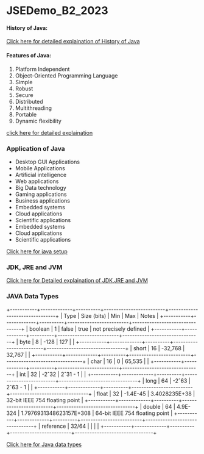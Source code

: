 # JSEDemo_B2_2023
<h4>History of Java:</h4>
<a href="https://www.oracle.com/java/moved-by-java/timeline//">Click here for detailed explaination of History of Java</a>
<h4>Features of Java:</h4>

<ol>
  <li>Platform Independent</li>
  <li>Object-Oriented Programming Language</li>
  <li>Simple</li>
   <li>Robust</li>
   <li>Secure</li>
  <li>Distributed</li>
  <li>Multithreading</li>
  <li>Portable</li>
  <li>Dynamic flexibility</li>   
 </ol>
 
<a href="https://www.geeksforgeeks.org/introduction-to-java/">click here for detailed explaination</a>

<h3>Application of Java</h3>
<ul>
  <li>Desktop GUI Applications</li>
  <li>Mobile Applications</li>
  <li>Artificial intelligence</li>
  <li>Web applications</li>
  <li>Big Data technology</li>
  <li>Gaming applications</li>
  <li>Business applications</li>
  <li>Embedded systems</li>
  <li>Cloud applications</li>
  <li>Scientific applications</li>
   <li>Embedded systems</li>
   <li>Cloud applications</li>
    <li>Scientific applications</li>
</ul>
<a href="JAVA_SETUP.md">Click here for java setup</a>

<h3>JDK, JRE and JVM</h3>
<a href="https://www.geeksforgeeks.org/differences-jdk-jre-jvm/">Click here for Detailed explaination of JDK,JRE and JVM</a>
<h3>JAVA Data Types</h3>

+-----------+-------------+----------+-------------------------+--------------------------------+
| Type      | Size (bits) | Min      | Max                     | Notes                          |
+-----------+-------------+----------+-------------------------+--------------------------------+
| boolean   | 1           | false    | true                    | not precisely defined          |
+-----------+-------------+----------+-------------------------+--------------------------------+
| byte      | 8           | -128     | 127                     |                                |
+-----------+-------------+----------+-------------------------+--------------------------------+
| short     | 16          | -32,768  | 32,767                  |                                |
+-----------+-------------+----------+-------------------------+--------------------------------+
| char      | 16          | 0        | 65,535                  |                                |
+-----------+-------------+----------+-------------------------+--------------------------------+
| int       | 32          | -2ˆ32    | 2ˆ31 - 1                |                                |
+-----------+-------------+----------+-------------------------+--------------------------------+
| long      | 64          | -2ˆ63    | 2ˆ63 - 1                |                                |
+-----------+-------------+----------+-------------------------+--------------------------------+
| float     | 32          | -1.4E-45 | 3.4028235E+38           | 32-bit IEEE 754 floating point |
+-----------+-------------+----------+-------------------------+--------------------------------+
| double    | 64          | 4.9E-324 | 1.7976931348623157E+308 | 64-bit IEEE 754 floating point |
+-----------+-------------+----------+-------------------------+--------------------------------+
| reference | 32/64       |          |                         |                                |
+-----------+-------------+----------+-------------------------+--------------------------------+

<a href="https://www.geeksforgeeks.org/data-types-in-java/">Click here for Java data types</a>


